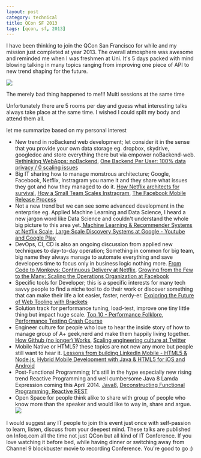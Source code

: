 ```yaml
---
layout: post
category: technical
title: QCon SF 2013
tags: [qcon, sf, 2013]
---
```


<p>I have been thinking to join the QCon San Francisco for while and my mission just completed at year 2013. The overall atmosphere was awesome and reminded me when I was freshmen at Uni. It's 5 days packed with mind blowing talking in many topics ranging from improving one piece of API to new trend shaping for the future.</p>

<p>
	<img src="https://qconnewyork.com/2012/dl/qcon-newyork-2012/web/QConnewyork_frontpage.jpg">
</p>

<p>The merely bad thing happened to me!!! Multi sessions at the same time</p>

<!-- read more -->

<p>
	Unfortunately there are 5 rooms per day and guess what interesting talks always take place at the same time. I wished I could split my body and attend them all.
</p>

<p>
	let me summarize based on my personal interest 
</p>

<ul>
	<li>
		New trend in noBackend web development; let consider it in the sense that you provide your own data storage eg. dropbox, skydrive, googledoc and store everything there but via empower noBackend-web. <a target="_blank" href="http://qconsf.com/presentation/rethinking-webapps-nobackend">Rethinking WebApps: noBackend</a>, <a target="_blank" href="http://qconsf.com/presentation/one-backend-user-100-data-privacy-0-scaling-issues">One Backend Per User: 100% data privacy / 0 scaling issues</a>
	</li>
	<li>
		Big IT sharing how to manage monstrous architecture; Google, Facebook, Netflix, Instragram you name it and they share what issues they got and how they managed to do it. <a target="_blank" href="http://qconsf.com/presentation/how-netflix-architects-survival">How Netflix architects for survival</a>, <a target="_blank" href="http://qconsf.com/presentation/how-small-team-scales-instagram">How a Small Team Scales Instragram</a>, <a target="_blank" href="http://qconsf.com/presentation/facebook-mobile-release-process">The Facebook Mobile Release Process</a>
	</li>
	<li>
		Not a new trend but we can see some advanced development in the enterprise eg. Applied Machine Learning and Data Science,  I heard a new jargon word like Data Science and couldn't understand the whole big picture to this area yet.<a target="_blank" href="http://qconsf.com/presentation/machine-learning-recommender-systems-netflix-scale"> Machine Learning &amp; Recommender Systems at Netflix Scale</a>, <a target="_blank" href="http://qconsf.com/presentation/large-scale-discovery-systems-google-youtube-and-google-play">Large Scale Discovery Systems at Google - Youtube and Google Play</a>
	</li>
	<li>
		DevOps, CI, CD is also an ongoing discussion from applied new techniques to day-to-day operation; Something in common for big team, big name they always manage to automate everything and save developers time to focus only in business logic nothing more. <a target="_blank" href="http://qconsf.com/presentation/code-monkeys-continuous-delivery-netflix">From Code to Monkeys: Continuous Delivery at Netflix</a>, <a target="_blank" href="http://qconsf.com/presentation/growing-few-many-scaling-operations-organization-facebook">Growing from the Few to the Many: Scaling the Operations Organization at Facebook</a>
	</li>
	<li>
		Specific tools for Developer; this is a specific interests for many tech savvy people to find a niche tool to do their work or discover something that can make their life a lot easier, faster, nerdy-er. <a target="_blank" href="http://qconsf.com/presentation/exploring-future-web-tooling-brackets">Exploring the Future of Web Tooling with Brackets</a>
	</li>
	<li>
		Solution track for performance tuning, load-test, improve one tiny little thing but impact huge scale. <a target="_blank" href="http://qconsf.com/presentation/top-10-performance-folklore">Top 10 - Performance Folklore</a>, <a target="_blank" href="http://qconsf.com/presentation/performance-testing-crash-course">Performance Testing Crash Course</a>
	</li>
	<li>
		Engineer culture for people who love to hear the inside story of how to manage group of A+ geek,nerd and make them happily living together. <a target="_blank" href="http://qconsf.com/presentation/how-github-no-longer-works">How Github (no longer) Works</a>, <a target="_blank" href="http://qconsf.com/presentation/scaling-engineering-culture-twitter">Scaling engineering culture at Twitter</a>
	</li>
	<li>
		Mobile Native or HTML5? these topics are not new any more but people still want to hear it. <a target="_blank" href="http://qconsf.com/presentation/lessons-building-linkedin-mobile-html5-nodejs">Lessons from building LinkedIn Mobile - HTML5 &amp; Node.js</a>, <a target="_blank" href="http://qconsf.com/presentation/hybrid-mobile-development-java-html5-ios-and-android">Hybrid Mobile Development with Java &amp; HTML5 for iOS and Android</a>
	</li>
	<li>
		Post-Functional Programming; It's still in the hype especially new rising trend Reactive Programming and well cumbersome Java 8 Lamda Expression coming this April 2014. <a target="_blank" href="http://qconsf.com/presentation/java-8-functional-performance">Java8</a>, <a target="_blank" href="http://qconsf.com/presentation/deconstructing-functional-programming">Deconstructing Functional Programming, Reactive REST</a>
	</li>
	<li>
		Open Space for people think alike to share with group of people who know more than the speaker and would like to way in, share and argue.</br>
		<img src="http://qconsf.com/sites/default/files/9039557092_bd2b8346f7_b.jpg">
	</li>
</ul>

<p>I would suggest any IT people to join this event just once with self-passion to learn, listen, discuss from your deepest mind. These talks are published on Infoq.com all the time not just QCon but all kind of IT Conference. If you love watching it before bed, while having dinner or switching away from Channel 9 blockbuster movie to recording Conference. You're good to go :)</p>


